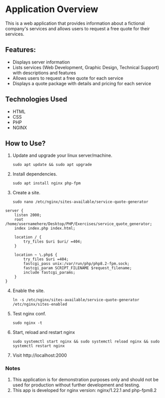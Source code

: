 # Application Overview

This is a web application that provides information about a fictional company's services and allows users to request a free quote for their services.

## Features:

- Displays server information
- Lists services (Web Development, Graphic Design, Technical Support) with descriptions and features
- Allows users to request a free quote for each service
- Displays a quote package with details and pricing for each service

## Technologies Used

- HTML
- CSS
- PHP
- NGINX

## How to Use?

1) Update and upgrade your linux server/machine.

	   sudo apt update && sudo apt upgrade

2) Install dependencies.

	   sudo apt install nginx php-fpm

3) Create a site.

	   sudo nano /etc/nginx/sites-available/service-quote-generator

```
server {
    listen 2000;
    root /home/usernamehere/Desktop/PHP/Exercises/service_quote_generator;
    index index.php index.html;

    location / {
        try_files $uri $uri/ =404;
    }

    location ~ \.php$ {
        try_files $uri =404;
        fastcgi_pass unix:/var/run/php/php8.2-fpm.sock;
        fastcgi_param SCRIPT_FILENAME $request_filename;
        include fastcgi_params;
    }
}
```

4) Enable the site.

	   ln -s /etc/nginx/sites-available/service-quote-generator /etc/nginx/sites-enabled

5) Test nginx conf.

	   sudo nginx -t

6) Start, reload and restart nginx

	   sudo systemctl start nginx && sudo systemctl reload nginx && sudo systemctl restart nginx

7) Visit http://localhost:2000 

### Notes

1) This application is for demonstration purposes only and should not be used for production without further development and testing.
2) This app is developed for nginx version: nginx/1.22.1 and php-fpm8.2